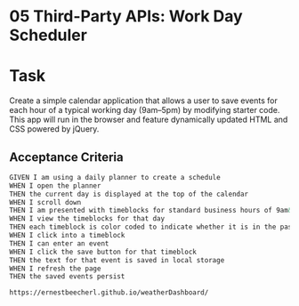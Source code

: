 # 05 Third-Party APIs: Work Day Scheduler


# Task

Create a simple calendar application that allows a user to save 
events for each hour of a typical working day (9am&ndash;5pm) 
by modifying starter code. This app will run in the browser and 
feature dynamically updated HTML and CSS powered by jQuery.

## Acceptance Criteria

```md
GIVEN I am using a daily planner to create a schedule
WHEN I open the planner
THEN the current day is displayed at the top of the calendar
WHEN I scroll down
THEN I am presented with timeblocks for standard business hours of 9am&ndash;5pm
WHEN I view the timeblocks for that day
THEN each timeblock is color coded to indicate whether it is in the past, present, or future
WHEN I click into a timeblock
THEN I can enter an event
WHEN I click the save button for that timeblock
THEN the text for that event is saved in local storage
WHEN I refresh the page
THEN the saved events persist

https://ernestbeecherl.github.io/weatherDashboard/

